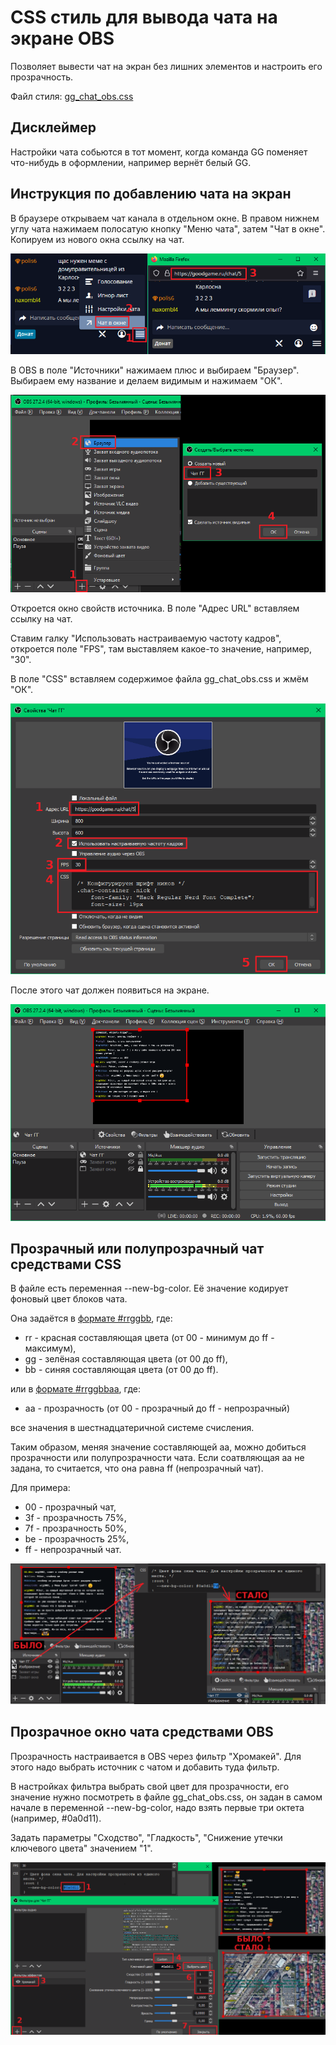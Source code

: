 # CSS стиль для вывода чата на экране OBS

Позволяет вывести чат на экран без лишних элементов и настроить его
прозрачность.

Файл стиля: [gg_chat_obs.css](../gg_chat_obs.css)

## Дисклеймер

Настройки чата собьются в тот момент, когда команда GG поменяет
что-нибудь в оформлении, например вернёт белый GG.

## Инструкция по добавлению чата на экран

В браузере открываем чат канала в отдельном окне. В правом нижнем углу
чата нажимаем полосатую кнопку "Меню чата", затем "Чат в окне". Копируем
из нового окна ссылку на чат.

![Открытие чата в отдельном окне](gg_chat_obs_add_scene_01.png)

В OBS в поле "Источники" нажимаем плюс и выбираем "Браузер". Выбираем
ему название и делаем видимым и нажимаем "ОК".

![Добавление источника "Браузер"](gg_chat_obs_add_scene_02.png)

Откроется окно свойств источника. В поле "Адрес URL" вставляем ссылку на
чат.

Ставим галку "Использовать настраиваемую частоту кадров", откроется поле
"FPS", там выставляем какое-то значение, например, "30".

В поле "CSS" вставляем содержимое файла gg_chat_obs.css и жмём "ОК".

![Настройка чата в OBS](gg_chat_obs_add_scene_03.png)

После этого чат должен появиться на экране.

![OBS с чатом](gg_chat_obs_add_scene_04.png)

## Прозрачный или полупрозрачный чат средствами CSS

В файле есть переменная --new-bg-color. Её значение кодирует фоновый
цвет блоков чата.

Она задаётся в
[формате #rrggbb](https://www.w3schools.com/colors/default.asp), где:

- rr - красная составляющая цвета (от 00 - минимум до ff - максимум),
- gg - зелёная составляющая цвета (от 00 до ff),
- bb - синяя составляющая цвета (от 00 до ff).

или в
[формате #rrggbbaa](https://www.w3schools.com/colors/default.asp), где:

- aa - прозрачность (от 00 - прозрачный до ff - непрозрачный)

все значения в шестнадцатеричной системе счисления.

Таким образом, меняя значение составляющей aa, можно добиться
прозрачности или полупрозрачности чата. Если соатвляющая aa не задана,
то считается, что она равна ff (непрозрачный чат).

Для примера:

- 00 - прозрачный чат,
- 3f - прозрачность 75%,
- 7f - прозрачность 50%,
- be - прозрачность 25%,
- ff - непрозрачный чат.

![Пример добавления прозрачности через CSS](gg_chat_obs_add_transparent_via_css_01.png)

## Прозрачное окно чата средствами OBS

Прозрачность настраивается в OBS через фильтр "Хромакей". Для этого надо
выбрать источник с чатом и добавить туда фильтр.

В настройках фильтра выбрать свой цвет для прозрачности, его значение
нужно посмотреть в файле gg_chat_obs.css, он задан в самом начале в
переменной --new-bg-color, надо взять первые три октета
(например, #0a0d11).

Задать параметры "Сходство", "Гладкость", "Снижение утечки ключевого
цвета" значением "1".

![Пример добавления прозрачности через хромакей OBS](gg_chat_obs_add_transparent_via_obs_01.png)
